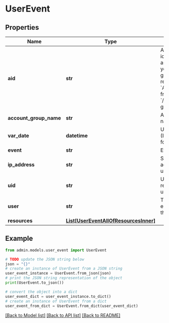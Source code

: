 # UserEvent


## Properties

Name | Type | Description | Notes
------------ | ------------- | ------------- | -------------
**aid** | **str** | A unique identifier associated with your account group. You can retrieve your &#x60;AccountGroupId&#x60; from the &#x60;/account-groups&#x60; endpoint. | [optional] 
**account_group_name** | **str** | Account group name | [optional] 
**var_date** | **datetime** | UTC event date (ISO date-time format). | [optional] 
**event** | **str** | Event type. | [optional] 
**ip_address** | **str** | Source IP address of the user. | [optional] 
**uid** | **str** | Unique id representing the user. | [optional] 
**user** | **str** | The name and email address of the user. | [optional] 
**resources** | [**List[UserEventAllOfResourcesInner]**](UserEventAllOfResourcesInner.md) |  | [optional] 

## Example

```python
from admin.models.user_event import UserEvent

# TODO update the JSON string below
json = "{}"
# create an instance of UserEvent from a JSON string
user_event_instance = UserEvent.from_json(json)
# print the JSON string representation of the object
print(UserEvent.to_json())

# convert the object into a dict
user_event_dict = user_event_instance.to_dict()
# create an instance of UserEvent from a dict
user_event_from_dict = UserEvent.from_dict(user_event_dict)
```
[[Back to Model list]](../README.md#documentation-for-models) [[Back to API list]](../README.md#documentation-for-api-endpoints) [[Back to README]](../README.md)


